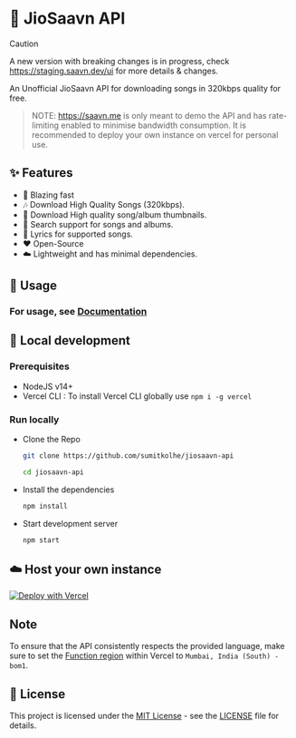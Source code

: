 # :musical_note: JioSaavn API

> [!CAUTION]
> A new version with breaking changes is in progress, check <https://staging.saavn.dev/ui> for more details & changes.


An Unofficial JioSaavn API for downloading songs in 320kbps quality for free.

> NOTE: <https://saavn.me> is only meant to demo the API and has rate-limiting enabled to minimise bandwidth consumption. It is recommended to deploy your own instance on vercel for personal use.

## :sparkles: Features

- :rocket: Blazing fast
- :notes: Download High Quality Songs (320kbps).
- :sunrise: Download High quality song/album thumbnails.
- :mag_right: Search support for songs and albums.
- :musical_score: Lyrics for supported songs.
- :heart: Open-Source
- :cloud: Lightweight and has minimal dependencies.

## :mag_right: Usage

### For usage, see [Documentation](https://docs.saavn.me)

## :construction_worker: Local development

### Prerequisites

- NodeJS v14+
- Vercel CLI : To install Vercel CLI globally use `npm i -g vercel`

### Run locally

- Clone the Repo

  ```sh
  git clone https://github.com/sumitkolhe/jiosaavn-api

  cd jiosaavn-api
  ```

- Install the dependencies

  ```sh
  npm install
  ```

- Start development server

  ```sh
  npm start
  ```

## ☁️ Host your own instance

[![Deploy with Vercel](https://vercel.com/button)](https://vercel.com/new/clone?repository-url=https://github.com/sumitkolhe/jiosaavn-api)

## Note

To ensure that the API consistently respects the provided language, make sure to set the [Function region](https://vercel.com/docs/concepts/functions/serverless-functions/regions) within Vercel to `Mumbai, India (South) - bom1`.

## 📜 License

This project is licensed under the [MIT License](https://opensource.org/licenses/MIT) - see the [LICENSE](LICENSE) file for details.
